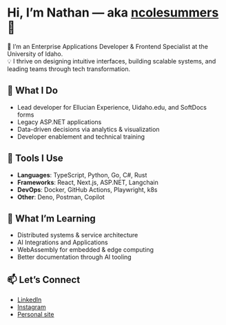# Hi, I’m Nathan — aka [ncolesummers](https://ncolesummers.com) 👋

🚀 I’m an Enterprise Applications Developer & Frontend Specialist at the University of Idaho.  
💡 I thrive on designing intuitive interfaces, building scalable systems, and leading teams through tech transformation.

## 🧠 What I Do
- Lead developer for Ellucian Experience, Uidaho.edu, and SoftDocs forms
- Legacy ASP.NET applications
- Data-driven decisions via analytics & visualization
- Developer enablement and technical training

## 🧪 Tools I Use
- **Languages**: TypeScript, Python, Go, C#, Rust  
- **Frameworks**: React, Next.js, ASP.NET, Langchain
- **DevOps**: Docker, GitHub Actions, Playwright, k8s
- **Other**: Deno, Postman, Copilot

## 🌱 What I’m Learning
- Distributed systems & service architecture
- AI Integrations and Applications
- WebAssembly for embedded & edge computing
- Better documentation through AI tooling

## 📫 Let’s Connect
- [LinkedIn](https://linkedin.com/in/n-cole-summers/)
- [Instagram](https://instagram.com/ncolesummers/)
- [Personal site](https://ncolesummers.com)
